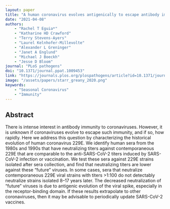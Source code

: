 ```yaml
---
layout: paper
title: "A human coronavirus evolves antigenically to escape antibody immunity"
date: "2021-04-08"
authors: 
    - "Rachel T Eguia*"
    - "Katharine HD Crawford"
    - "Terry Stevens-Ayers"
    - "Laurel Kelnhofer-Millevolte"
    - "Alexander L Greninger"
    - "Janet A Englund"
    - "Michael J Boeckh"
    - "Jesse D Bloom"
journal: "PLoS pathogens"
doi: "10.1371/journal.ppat.1009453"
link: "https://journals.plos.org/plospathogens/article?id=10.1371/journal.ppat.1009453"
image: "/assets/papers/starr_greany_2020.png"
keywords:
    - "Seasonal Coronavirus"
    - "Immunity"
---
```


## Abstract

There is intense interest in antibody immunity to coronaviruses. However, it is unknown if coronaviruses evolve to escape such immunity, and if so, how rapidly. Here we address this question by characterizing the historical evolution of human coronavirus 229E. We identify human sera from the 1980s and 1990s that have neutralizing titers against contemporaneous 229E that are comparable to the anti-SARS-CoV-2 titers induced by SARS-CoV-2 infection or vaccination. We test these sera against 229E strains isolated after sera collection, and find that neutralizing titers are lower against these “future” viruses. In some cases, sera that neutralize contemporaneous 229E viral strains with titers >1:100 do not detectably neutralize strains isolated 8–17 years later. The decreased neutralization of “future” viruses is due to antigenic evolution of the viral spike, especially in the receptor-binding domain. If these results extrapolate to other coronaviruses, then it may be advisable to periodically update SARS-CoV-2 vaccines.
